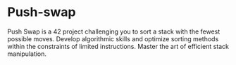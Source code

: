 # Push-swap
Push Swap is a 42 project challenging you to sort a stack with the fewest possible moves. Develop algorithmic skills and optimize sorting methods within the constraints of limited instructions. Master the art of efficient stack manipulation.
